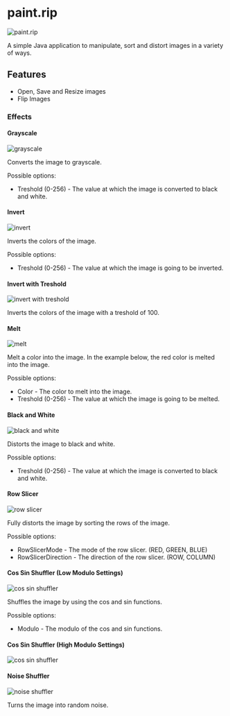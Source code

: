 # paint.rip

![paint.rip](src/main/resources/paintrip.png)

A simple Java application to manipulate, sort and distort images in a variety of ways.

## Features

- Open, Save and Resize images
- Flip Images

### Effects

#### Grayscale

![grayscale](assets/grayscale.png)

Converts the image to grayscale.

Possible options:
- Treshold (0-256) - The value at which the image is converted to black and white.

#### Invert

![invert](assets/invert.png)

Inverts the colors of the image.

Possible options:
- Treshold (0-256) - The value at which the image is going to be inverted.

#### Invert with Treshold

![invert with treshold](assets/invert-treshold.png)

Inverts the colors of the image with a treshold of 100.

#### Melt

![melt](assets/melt-red.png)

Melt a color into the image.
In the example below, the red color is melted into the image.

Possible options:
- Color - The color to melt into the image.
- Treshold (0-256) - The value at which the image is going to be melted.

#### Black and White

![black and white](assets/black-and-white.png)

Distorts the image to black and white.

Possible options:
- Treshold (0-256) - The value at which the image is converted to black and white.

#### Row Slicer

![row slicer](assets/row-slicer.png)

Fully distorts the image by sorting the rows of the image.

Possible options:
- RowSlicerMode - The mode of the row slicer. (RED, GREEN, BLUE)
- RowSlicerDirection - The direction of the row slicer. (ROW, COLUMN)

#### Cos Sin Shuffler (Low Modulo Settings)

![cos sin shuffler](assets/cossin-modulo-low.png)

Shuffles the image by using the cos and sin functions.

Possible options:
- Modulo - The modulo of the cos and sin functions.

#### Cos Sin Shuffler (High Modulo Settings)

![cos sin shuffler](assets/cossin-modulo-high.png)

#### Noise Shuffler

![noise shuffler](assets/noise-shuffler.png)

Turns the image into random noise.